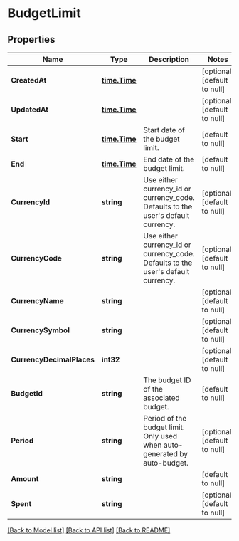 # BudgetLimit

## Properties
Name | Type | Description | Notes
------------ | ------------- | ------------- | -------------
**CreatedAt** | [**time.Time**](time.Time.md) |  | [optional] [default to null]
**UpdatedAt** | [**time.Time**](time.Time.md) |  | [optional] [default to null]
**Start** | [**time.Time**](time.Time.md) | Start date of the budget limit. | [default to null]
**End** | [**time.Time**](time.Time.md) | End date of the budget limit. | [default to null]
**CurrencyId** | **string** | Use either currency_id or currency_code. Defaults to the user&#x27;s default currency. | [optional] [default to null]
**CurrencyCode** | **string** | Use either currency_id or currency_code. Defaults to the user&#x27;s default currency. | [optional] [default to null]
**CurrencyName** | **string** |  | [optional] [default to null]
**CurrencySymbol** | **string** |  | [optional] [default to null]
**CurrencyDecimalPlaces** | **int32** |  | [optional] [default to null]
**BudgetId** | **string** | The budget ID of the associated budget. | [default to null]
**Period** | **string** | Period of the budget limit. Only used when auto-generated by auto-budget. | [optional] [default to null]
**Amount** | **string** |  | [default to null]
**Spent** | **string** |  | [optional] [default to null]

[[Back to Model list]](../README.md#documentation-for-models) [[Back to API list]](../README.md#documentation-for-api-endpoints) [[Back to README]](../README.md)

